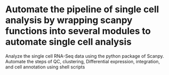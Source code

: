# Automate the pipeline of single cell analysis by wrapping scanpy functions into several modules to automate single cell analysis
Analyze the single cell RNA-Seq data using the python package of Scanpy.
Automate the steps of QC, clustering, Differential expression, integration, and cell annotation using shell scripts

